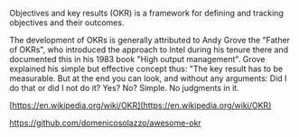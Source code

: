 Objectives and key results (OKR) is a framework for defining and tracking objectives and their outcomes.

The development of OKRs is generally attributed to Andy Grove the "Father of OKRs", who introduced the approach to Intel during his tenure there and documented this in his 1983 book "High output management". Grove explained his simple but effective concept thus: "The key result has to be measurable. But at the end you can look, and without any arguments: Did I do that or did I not do it? Yes? No? Simple. No judgments in it.

[https://en.wikipedia.org/wiki/OKR](https://en.wikipedia.org/wiki/OKR)


https://github.com/domenicosolazzo/awesome-okr